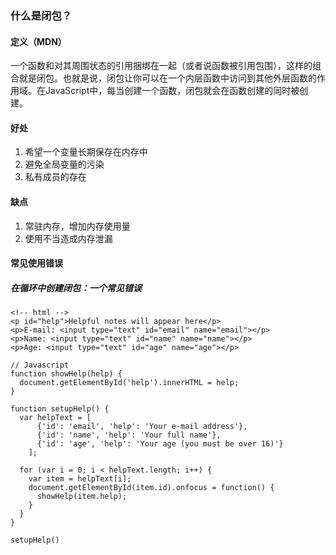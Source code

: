 ### 什么是闭包？
#### 定义（MDN）
一个函数和对其周围状态的引用捆绑在一起（或者说函数被引用包围），这样的组合就是闭包。也就是说，闭包让你可以在一个内层函数中访问到其他外层函数的作用域。在JavaScript中，每当创建一个函数，闭包就会在函数创建的同时被创建。
#### 好处
1. 希望一个变量长期保存在内存中
2. 避免全局变量的污染
3. 私有成员的存在
#### 缺点
1. 常驻内存，增加内存使用量
2. 使用不当造成内存泄漏
#### 常见使用错误
##### 在循环中创建闭包：一个常见错误
``````
<!-- html -->
<p id="help">Helpful notes will appear here</p>
<p>E-mail: <input type="text" id="email" name="email"></p>
<p>Name: <input type="text" id="name" name="name"></p>
<p>Age: <input type="text" id="age" name="age"></p>
``````
``````
// Javascript
function showHelp(help) {
  document.getElementById('help').innerHTML = help;
}

function setupHelp() {
  var helpText = [
      {'id': 'email', 'help': 'Your e-mail address'},
      {'id': 'name', 'help': 'Your full name'},
      {'id': 'age', 'help': 'Your age (you must be over 16)'}
    ];

  for (var i = 0; i < helpText.length; i++) {
    var item = helpText[i];
    document.getElementById(item.id).onfocus = function() {
      showHelp(item.help);
    }
  }
}

setupHelp()
``````